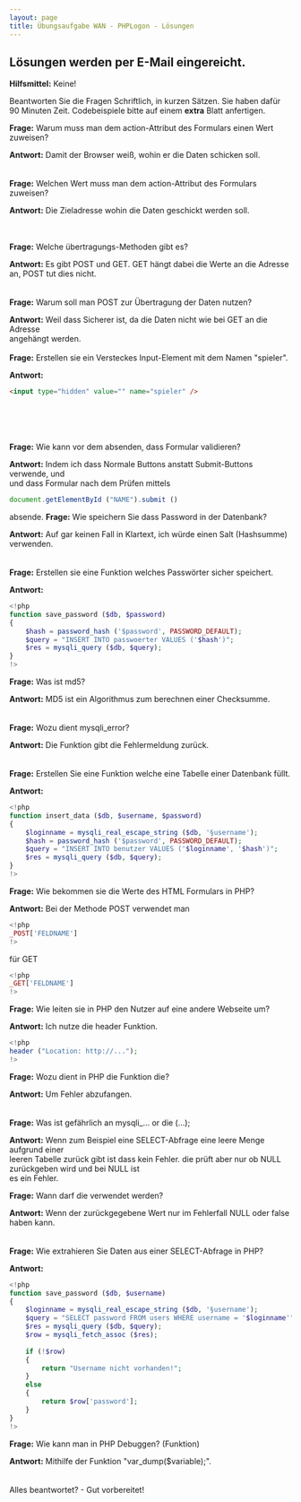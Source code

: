 ```yaml
---
layout: page
title: Übungsaufgabe WAN - PHPLogon - Lösungen
---
```


## Lösungen werden per E-Mail eingereicht.

**Hilfsmittel:** Keine!

Beantworten Sie die Fragen Schriftlich, in kurzen Sätzen.
Sie haben dafür 90 Minuten Zeit.
Codebeispiele bitte auf einem **extra** Blatt anfertigen.

**Frage:** Warum muss man dem action-Attribut des Formulars einen Wert zuweisen?

**Antwort:**
Damit der Browser weiß, wohin er die Daten schicken soll.
<br /><br /><br />
**Frage:** Welchen Wert muss man dem action-Attribut des Formulars zuweisen?

**Antwort:**
Die Zieladresse wohin die Daten geschickt werden soll.
<br /><br /><br />

**Frage:** Welche übertragungs-Methoden gibt es?

**Antwort:**
Es gibt POST und GET.
GET hängt dabei die Werte an die Adresse an, POST tut dies nicht.
<br /><br /><br />
**Frage:** Warum soll man POST zur Übertragung der Daten nutzen?

**Antwort:**
Weil dass Sicherer ist, da die Daten nicht wie bei GET an die Adresse  
angehängt werden.
<br /><br />
**Frage:** Erstellen sie ein Versteckes Input-Element mit dem Namen "spieler".

**Antwort:**

```html
<input type="hidden" value="" name="spieler" />
```

<br /><br /><br /><br />
**Frage:** Wie kann vor dem absenden, dass Formular validieren?

**Antwort:**
Indem ich dass Normale Buttons anstatt Submit-Buttons verwende, und    
und dass Formular nach dem Prüfen mittels

```javascript
document.getElementById ("NAME").submit ()  
```

absende.
**Frage:** Wie speichern Sie dass Password in der Datenbank?

**Antwort:**
Auf gar keinen Fall in Klartext, ich würde einen Salt (Hashsumme) verwenden.
<br /><br /><br />
**Frage:** Erstellen sie eine Funktion welches Passwörter sicher speichert.

**Antwort:**

```php
<!php
function save_password ($db, $password)
{
	$hash = password_hash ('$password', PASSWORD_DEFAULT);
	$query = "INSERT INTO passwoerter VALUES ('$hash')";
	$res = mysqli_query ($db, $query);
}
!>
```

**Frage:** Was ist md5?

**Antwort:**
MD5 ist ein Algorithmus zum berechnen einer Checksumme.
<br /><br /><br />
**Frage:** Wozu dient mysqli_error?

**Antwort:**
Die Funktion gibt die Fehlermeldung zurück.
<br /><br /><br />
**Frage:** Erstellen Sie eine Funktion welche eine Tabelle einer Datenbank füllt.

**Antwort:**

```php
<!php
function insert_data ($db, $username, $password)
{
	$loginname = mysqli_real_escape_string ($db, '§username');
	$hash = password_hash ('$password', PASSWORD_DEFAULT);
	$query = "INSERT INTO benutzer VALUES ('$loginname', '$hash')";
	$res = mysqli_query ($db, $query);
}
!>
```

**Frage:** Wie bekommen sie die Werte des HTML Formulars in PHP?

**Antwort:**
Bei der Methode POST verwendet man

```php
<!php
_POST['FELDNAME']
!>
```

für GET

```php
<!php
_GET['FELDNAME']
!>
```

**Frage:** Wie leiten sie in PHP den Nutzer auf eine andere Webseite um?

**Antwort:**
Ich nutze die header Funktion.

```php
<!php
header ("Location: http://...");
!>
```

**Frage:** Wozu dient in PHP die Funktion die?

**Antwort:**
Um Fehler abzufangen.
<br /><br /><br />
**Frage:** Was ist gefährlich an mysqli_...  or die (...);

**Antwort:**
Wenn zum Beispiel eine SELECT-Abfrage eine leere Menge aufgrund einer   
leeren Tabelle zurück gibt ist dass kein Fehler.
die prüft aber nur ob NULL zurückgeben wird und bei NULL ist  
es ein Fehler.

**Frage:** Wann darf die verwendet werden?

**Antwort:**
Wenn der zurückgegebene Wert nur im Fehlerfall NULL oder false haben kann.
<br /><br /><br />
**Frage:** Wie extrahieren Sie Daten aus einer SELECT-Abfrage in PHP?

**Antwort:**

```php
<!php
function save_password ($db, $username)
{
	$loginname = mysqli_real_escape_string ($db, '§username');
	$query = "SELECT password FROM users WHERE username = '$loginname'";
	$res = mysqli_query ($db, $query);
	$row = mysqli_fetch_assoc ($res);
	
	if (!$row)
	{
		return "Username nicht vorhanden!";
	}
	else
	{
		return $row['password'];
	}
}
!>
```

**Frage:** Wie kann man in PHP Debuggen? (Funktion)

**Antwort:**
Mithilfe der Funktion "var_dump($variable);".
<br /><br /><br />
Alles beantwortet? - Gut vorbereitet!
